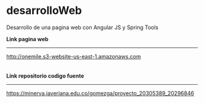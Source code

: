 # desarrolloWeb
Desarrollo de una pagina web con Angular JS y Spring Tools

<b>Link pagina web</b><hr>
http://onemile.s3-website-us-east-1.amazonaws.com
<br><br><br>
<b>Link repositorio codigo fuente</b><hr>
https://minerva.javeriana.edu.co/gomezga/proyecto_20305389_20296846
